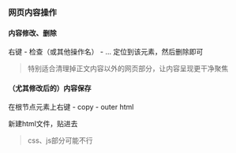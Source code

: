 

### 网页内容操作

#### 内容修改、删除

右键 - 检查（或其他操作名） - ... 定位到该元素，然后删除即可

> 特别适合清理掉正文内容以外的网页部分，让内容呈现更干净聚焦

#### （尤其修改后的）内容保存

在根节点元素上右键 - copy - outer html

新建html文件，贴进去

> css、js部分可能不行




